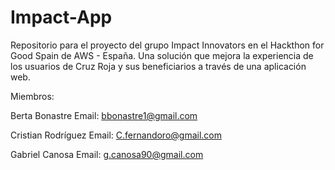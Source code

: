 # Impact-App
Repositorio para el proyecto del grupo Impact Innovators en el Hackthon for Good Spain de AWS - España. 
Una solución que mejora la experiencia de los usuarios de Cruz Roja y sus beneficiarios a través de una aplicación web.  

Miembros: 

Berta Bonastre
Email: bbonastre1@gmail.com  

Cristian Rodríguez 
Email: C.fernandoro@gmail.com  

Gabriel Canosa 
Email: g.canosa90@gmail.com
